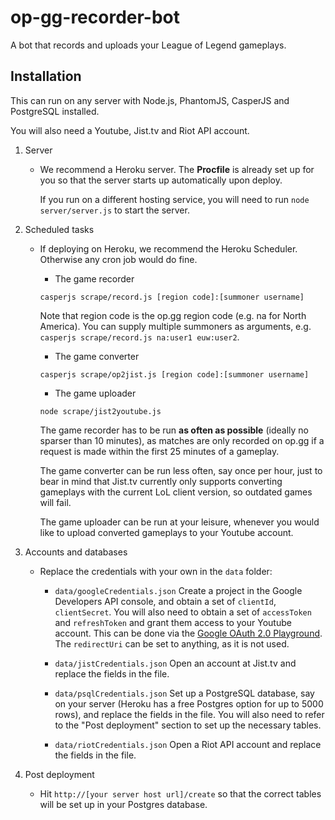 # op-gg-recorder-bot
A bot that records and uploads your League of Legend gameplays.

## Installation
This can run on any server with Node.js, PhantomJS, CasperJS and PostgreSQL installed.

You will also need a Youtube, Jist.tv and Riot API account.

1. Server
   * We recommend a Heroku server.  The **Procfile** is already set up for you so that the server starts up automatically upon deploy.
   
     If you run on a different hosting service, you will need to run `node server/server.js` to start the server.
2. Scheduled tasks
   * If deploying on Heroku, we recommend the Heroku Scheduler.  Otherwise any cron job would do fine.
      * The game recorder
      ```
      casperjs scrape/record.js [region code]:[summoner username]
      ```
      Note that region code is the op.gg region code (e.g. na for North America). You can supply multiple summoners as arguments, e.g. `casperjs scrape/record.js na:user1 euw:user2`.

      * The game converter
      ```
      casperjs scrape/op2jist.js [region code]:[summoner username]
      ```

      * The game uploader
      ```
      node scrape/jist2youtube.js
      ```

      The game recorder has to be run **as often as possible** (ideally no sparser than 10 minutes), as matches are only recorded on op.gg if a request is made within the first 25 minutes of a gameplay.

      The game converter can be run less often, say once per hour, just to bear in mind that Jist.tv currently only supports converting gameplays with the current LoL client version, so outdated games will fail.

      The game uploader can be run at your leisure, whenever you would like to upload converted gameplays to your Youtube account.
3. Accounts and databases
   * Replace the credentials with your own in the `data` folder:
      * `data/googleCredentials.json` 
        Create a project in the Google Developers API console, and obtain a set of `clientId`, `clientSecret`.
        You will also need to obtain a set of `accessToken` and `refreshToken` and grant them access to your Youtube account. 
        This can be done via the [Google OAuth 2.0 Playground](https://developers.google.com/oauthplayground).  The `redirectUri` can be set to anything, as it is not used.

      * `data/jistCredentials.json`
        Open an account at Jist.tv and replace the fields in the file.

      * `data/psqlCredentials.json`
        Set up a PostgreSQL database, say on your server (Heroku has a free Postgres option for up to 5000 rows), and replace the fields in the file.  You will also need to refer to the "Post deployment" section to set up the necessary tables.

      * `data/riotCredentials.json`
        Open a Riot API account and replace the fields in the file.

4. Post deployment
   * Hit `http://[your server host url]/create` so that the correct tables will be set up in your Postgres database.
